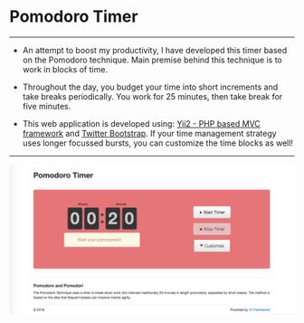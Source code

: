 # Pomodoro Timer
---
* An attempt to boost my productivity, I have developed this timer based on the Pomodoro technique. Main premise behind this technique is to work in blocks of time.

* Throughout the day, you budget your time into short increments and take breaks periodically. You work for 25 minutes, then take break for five minutes.

* This web application is developed using: [Yii2 - PHP based MVC framework](http://www.yiiframework.com/doc-2.0/guide-index.html) and [Twitter Bootstrap](http://getbootstrap.com/2.3.2/). 
If your time management strategy uses longer focussed bursts, you can customize the time blocks as well!
---
![Alt text](https://github.com/naritapandhe/pomodoro-timer/blob/master/web/img/pomo.png "Screenshot")
